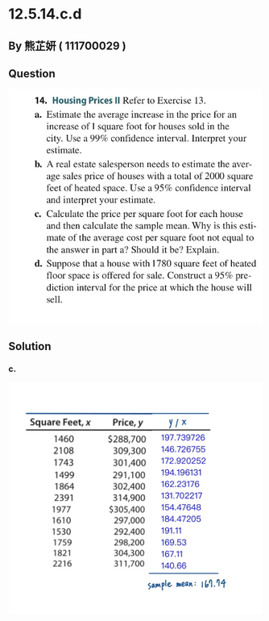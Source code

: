 # 12.5.14.c.d

## By 熊芷妍 ( 111700029 )

## Question

![image](https://github.com/HWTeng-Course/202402-Statistics/blob/main/Images/88D83551-9B4D-410D-A0BF-3F0DDEF9BED2.jpg)

## Solution
### c.

![image](https://github.com/HWTeng-Course/202402-Statistics/blob/main/Images/S__2908162.jpg)

